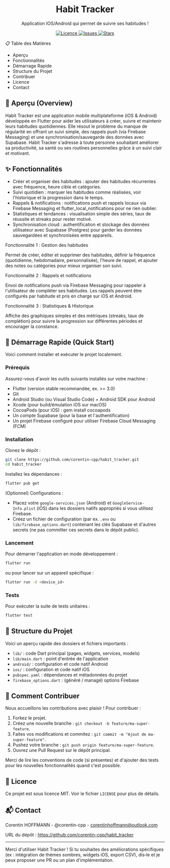 <div align="center"> <h1><b>Habit Tracker</b></h1>

<p>Application IOS/Android qui permet de suivre ses habitudes !</p>

<p> <a href="https://github.com/corentin-cpp/habit_tracker/blob/main/LICENSE"> <img alt="Licence" src="https://img.shields.io/github/license/corentin-cpp/habit_tracker?style=for-the-badge&color=blue"> </a> <a href="https://github.com/corentin-cpp/habit_tracker/issues"> <img alt="Issues" src="https://img.shields.io/github/issues/corentin-cpp/habit_tracker?style=for-the-badge&color=yellow"> </a> <a href="https://github.com/corentin-cpp/habit_tracker/stargazers"> <img alt="Stars" src="https://img.shields.io/github/stars/corentin-cpp/habit_tracker?style=for-the-badge&color=orange"> </a> </p> </div>

📋 Table des Matières

- Aperçu
- Fonctionnalités
- Démarrage Rapide
- Structure du Projet
- Contribuer
- Licence
- Contact

## 🌟 Aperçu (Overview)

Habit Tracker est une application mobile multiplateforme (iOS & Android) développée en Flutter pour aider les utilisateurs à créer, suivre et maintenir leurs habitudes quotidiennes. Elle résout le problème du manque de régularité en offrant un suivi simple, des rappels push (via Firebase Messaging) et une synchronisation/sauvegarde des données avec Supabase. Habit Tracker s'adresse à toute personne souhaitant améliorer sa productivité, sa santé ou ses routines personnelles grâce à un suivi clair et motivant.

## ✨ Fonctionnalités

- Créer et organiser des habitudes : ajouter des habitudes récurrentes avec fréquence, heure cible et catégories.
- Suivi quotidien : marquer les habitudes comme réalisées, voir l'historique et la progression dans le temps.
- Rappels & notifications : notifications push et rappels locaux via Firebase Messaging et flutter_local_notifications pour ne rien oublier.
- Statistiques et tendances : visualisation simple des séries, taux de réussite et streaks pour rester motivé.
- Synchronisation cloud : authentification et stockage des données utilisateur avec Supabase (Postgres) pour garder les données sauvegardées et synchronisées entre appareils.

Fonctionnalité 1 : Gestion des habitudes

Permet de créer, éditer et supprimer des habitudes, définir la fréquence (quotidienne, hebdomadaire, personnalisée), l'heure de rappel, et ajouter des notes ou catégories pour mieux organiser son suivi.

Fonctionnalité 2 : Rappels et notifications

Envoi de notifications push via Firebase Messaging pour rappeler à l'utilisateur de compléter ses habitudes. Les rappels peuvent être configurés par habitude et pris en charge sur iOS et Android.

Fonctionnalité 3 : Statistiques & Historique

Affiche des graphiques simples et des métriques (streaks, taux de complétion) pour suivre la progression sur différentes périodes et encourager la constance.

## 🚀 Démarrage Rapide (Quick Start)

Voici comment installer et exécuter le projet localement.

### Prérequis
Assurez-vous d'avoir les outils suivants installés sur votre machine :

- Flutter (version stable recommandée, ex. >= 3.0)
- Git
- Android Studio (ou Visual Studio Code) + Android SDK pour Android
- Xcode (pour build/émulation iOS sur macOS)
- CocoaPods (pour iOS) : gem install cocoapods
- Un compte Supabase (pour la base et l'authentification)
- Un projet Firebase configuré pour utiliser Firebase Cloud Messaging (FCM)

### Installation
Clonez le dépôt :

```bash
git clone https://github.com/corentin-cpp/habit_tracker.git
cd habit_tracker
```

Installez les dépendances :

```bash
flutter pub get
```

(Optionnel) Configurations :

- Placez votre `google-services.json` (Android) et `GoogleService-Info.plist` (iOS) dans les dossiers natifs appropriés si vous utilisez Firebase.
- Créez un fichier de configuration (par ex. `.env` ou `lib/firebase_options.dart`) contenant les clés Supabase et d'autres secrets (ne pas committer ces secrets dans le dépôt public).

### Lancement
Pour démarrer l'application en mode développement :

```bash
flutter run
```

ou pour lancer sur un appareil spécifique :

```bash
flutter run -d <device_id>
```

### Tests
Pour exécuter la suite de tests unitaires :

```bash
flutter test
```

## 📁 Structure du Projet

Voici un aperçu rapide des dossiers et fichiers importants :

- `lib/` : code Dart principal (pages, widgets, services, models)
- `lib/main.dart` : point d'entrée de l'application
- `android/` : configuration et code natif Android
- `ios/` : configuration et code natif iOS
- `pubspec.yaml` : dépendances et métadonnées du projet
- `firebase_options.dart` : (généré / managé) options Firebase

## 🤝 Comment Contribuer

Nous accueillons les contributions avec plaisir ! Pour contribuer :

1. Forkez le projet.
2. Créez une nouvelle branche : `git checkout -b feature/ma-super-feature`.
3. Faites vos modifications et commitez : `git commit -m "Ajout de ma-super-feature"`.
4. Pushez votre branche : `git push origin feature/ma-super-feature`.
5. Ouvrez une Pull Request sur le dépôt principal.

Merci de lire les conventions de code (si présentes) et d'ajouter des tests pour les nouvelles fonctionnalités quand c'est possible.

## 📝 Licence

Ce projet est sous licence MIT. Voir le fichier `LICENSE` pour plus de détails.

## 📬 Contact

Corentin HOFFMANN - @corentin-cpp - corentinhoffmann@outlook.com

URL du dépôt : https://github.com/corentin-cpp/habit_tracker

---

Merci d'utiliser Habit Tracker ! Si tu souhaites des améliorations spécifiques (ex : intégration de thèmes sombres, widgets iOS, export CSV), dis‑le et je peux proposer une PR ou un plan d'implémentation.

